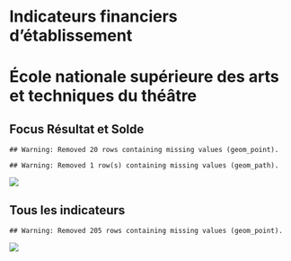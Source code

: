 Indicateurs financiers d’établissement
================

# École nationale supérieure des arts et techniques du théâtre

## Focus Résultat et Solde

    ## Warning: Removed 20 rows containing missing values (geom_point).

    ## Warning: Removed 1 row(s) containing missing values (geom_path).

![](/home/julien/repo/cpesr/RFC/Finances/Etablissements/école_nationale_supérieure_des_arts_et_techniques_du_théâtre_files/figure-gfm/etab.focus-1.png)<!-- -->

## Tous les indicateurs

    ## Warning: Removed 205 rows containing missing values (geom_point).

![](/home/julien/repo/cpesr/RFC/Finances/Etablissements/école_nationale_supérieure_des_arts_et_techniques_du_théâtre_files/figure-gfm/etab-1.png)<!-- -->
